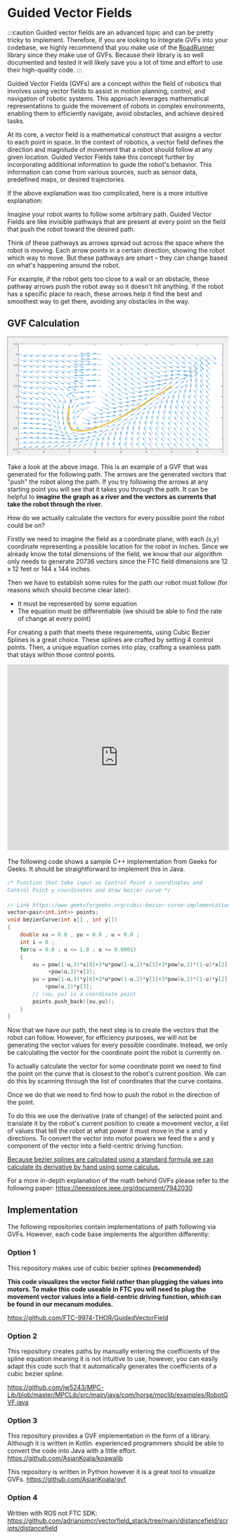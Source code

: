 # Guided Vector Fields

:::caution
Guided vector fields are an advanced topic and can be pretty tricky to implement. Therefore, if you are looking to integrate GVFs into your codebase, we highly recommend that you make use of the [RoadRunner](https://learnroadrunner.com/)  library since they make use of GVFs. Because their library is so well documented and tested it will likely save you a lot of time and effort to use their high-quality code.
:::

Guided Vector Fields (GVFs) are a concept within the field of robotics that involves using vector fields to assist in motion planning, control, and navigation of robotic systems. This approach leverages mathematical representations to guide the movement of robots in complex environments, enabling them to efficiently navigate, avoid obstacles, and achieve desired tasks.

At its core, a vector field is a mathematical construct that assigns a vector to each point in space. In the context of robotics, a vector field defines the direction and magnitude of movement that a robot should follow at any given location. Guided Vector Fields take this concept further by incorporating additional information to guide the robot's behavior. This information can come from various sources, such as sensor data, predefined maps, or desired trajectories.

If the above explanation was too complicated, here is a more intuitive explanation: 

Imagine your robot wants to follow some arbitrary path. Guided Vector Fields are like invisible pathways that are present at every point on the field that push the robot toward the desired path.

Think of these pathways as arrows spread out across the space where the robot is moving. Each arrow points in a certain direction, showing the robot which way to move. But these pathways are smart – they can change based on what's happening around the robot.

For example, if the robot gets too close to a wall or an obstacle, these pathway arrows push the robot away so it doesn't hit anything. If the robot has a specific place to reach, these arrows help it find the best and smoothest way to get there, avoiding any obstacles in the way.

## GVF Calculation

![Example banner](../assets/img_5.png)

Take a look at the above image. This is an example of a GVF that was generated for the following path. The arrows are the generated vectors that "push" the robot along the path. If you try following the arrows at any starting point you will see that it takes you through the path. It can be helpful to **imagine the graph as a river and the vectors as currents that take the robot through the river.**

How do we actually calculate the vectors for every possible point the robot could be on? 

Firstly we need to imagine the field as a coordinate plane, with each (x,y) coordinate representing a possible location for the robot in inches. Since we already know the total dimensions of the field, we know that our algorithm only needs to generate 20736 vectors since the FTC field dimensions are 12 x 12 feet or 144 x 144 inches. 

Then we have to establish some rules for the path our robot must follow (for reasons which should become clear later): 

* It must be represented by some equation
* The equation must be differentiable (we should be able to find the rate of change at every point)

For creating a path that meets these requirements, using Cubic Bezier Splines is a great choice. These splines are crafted by setting 4 control points. Then, a unique equation comes into play, crafting a seamless path that stays within those control points.

<iframe width="100%" height="422" src="https://www.youtube.com/embed/pnYccz1Ha34" title="Bezier Curves Explained" frameborder="0" allow="accelerometer; autoplay; clipboard-write; encrypted-media; gyroscope; picture-in-picture; web-share" allowfullscreen></iframe>

The following code shows a sample C++ implementation from Geeks for Geeks. It should be straightforward to implement this in Java. 
```c++
/* Function that take input as Control Point x_coordinates and
Control Point y_coordinates and draw bezier curve */

// Link https://www.geeksforgeeks.org/cubic-bezier-curve-implementation-in-c/ 
vector<pair<int,int>> points; 
void bezierCurve(int x[] , int y[])
{
    double xu = 0.0 , yu = 0.0 , u = 0.0 ;
    int i = 0 ;
    for(u = 0.0 ; u <= 1.0 ; u += 0.0001)
    {
        xu = pow(1-u,3)*x[0]+3*u*pow(1-u,2)*x[1]+3*pow(u,2)*(1-u)*x[2]
             +pow(u,3)*x[3];
        yu = pow(1-u,3)*y[0]+3*u*pow(1-u,2)*y[1]+3*pow(u,2)*(1-u)*y[2]
            +pow(u,3)*y[3];
        // (xu, yu) is a coordinate point
        points.push_back({xu,yu}); 
    }
}
```

Now that we have our path, the next step is to create the vectors that the robot can follow. However, for efficiency purposes, we will not be generating the vector values for every possible coordinate. Instead, we only be calculating the vector for the coordinate point the robot is currently on. 

To actually calculate the vector for some coordinate point we need to find the point on the curve that is closest to the robot's current position. We can do this by scanning through the list of coordinates that the curve contains. 

Once we do that we need to find how to push the robot in the direction of the point. 

To do this we use the derivative (rate of change) of the selected point and translate it by the robot's current position to create a movement vector, a list of values that tell the robot at what power it must move in the x and y directions. To convert the vector into motor powers we feed the x and y component of the vector into a field-centric driving function. 

[Because bezier splines are calculated using a standard formula we can calculate its derivative by hand using some calculus. 
](https://stackoverflow.com/questions/4089443/find-the-tangent-of-a-point-on-a-cubic-bezier-curve)

For a more in-depth explanation of the math behind GVFs please refer to the following paper: https://ieeexplore.ieee.org/document/7942030

## Implementation
The following repositories contain implementations of path following via GVFs. However, each code base implements the algorithm differently:

### Option 1
This repository makes use of cubic bezier splines **(recommended)**

**This code visualizes the vector field rather than plugging the values into motors. To make this code useable in FTC you will need to plug the movement vector values into a field-centric driving function, which can be found in our mecanum modules.**

https://github.com/FTC-9974-THOR/GuidedVectorField

### Option 2
This repository creates paths by manually entering the coefficients of the spline equation meaning it is not intuitive to use, however, you can easily adapt this code such that it automatically generates the coefficients of a cubic bezier spline. 

https://github.com/jw5243/MPC-Lib/blob/master/MPCLib/src/main/java/com/horse/mpclib/examples/RobotGVF.java

### Option 3
This repository provides a GVF implementation in the form of a library. Although it is written in Kotlin. experienced programmers should be able to convert the code into Java with a little effort.
https://github.com/AsianKoala/koawalib

This repository is written in Python however it is a great tool to visualize GVFs.
https://github.com/AsianKoala/gvf

### Option 4
Written with ROS not FTC SDK:
https://github.com/adrianomcr/vectorfield_stack/tree/main/distancefield/scripts/distancefield
